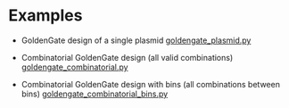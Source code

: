 # Examples

- GoldenGate design of a single plasmid
  [goldengate_plasmid.py](goldengate_plasmid.py)

- Combinatorial GoldenGate design (all valid combinations)
  [goldengate_combinatorial.py](goldengate_combinatorial.py)

- Combinatorial GoldenGate design with bins (all combinations between bins)
  [goldengate_combinatorial_bins.py](goldengate_combinatorial_bins.py)
